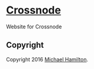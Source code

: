 # [Crossnode](http://crossno.de/)

Website for Crossnode

## Copyright

Copyright 2016 [Michael Hamilton](https://github.com/michael-hamilton).